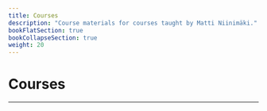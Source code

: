 ```yaml
---
title: Courses
description: "Course materials for courses taught by Matti Niinimäki."
bookFlatSection: true
bookCollapseSection: true
weight: 20
---
```


# Courses

---

